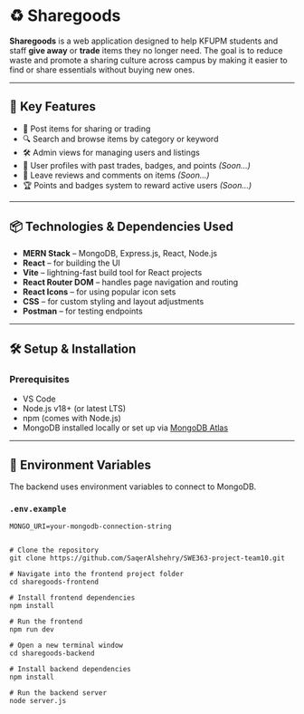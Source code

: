 # ♻️ Sharegoods

**Sharegoods** is a web application designed to help KFUPM students and staff **give away** or **trade** items they no longer need. The goal is to reduce waste and promote a sharing culture across campus by making it easier to find or share essentials without buying new ones.

---

## 🌟 Key Features

- 📸 Post items for sharing or trading  
- 🔍 Search and browse items by category or keyword  
- 🛠 Admin views for managing users and listings  
- 👤 User profiles with past trades, badges, and points *(Soon...)*  
- 💬 Leave reviews and comments on items *(Soon...)*  
- 🏆 Points and badges system to reward active users *(Soon...)*

---

## 📦 Technologies & Dependencies Used

- **MERN Stack** – MongoDB, Express.js, React, Node.js  
- **React** – for building the UI  
- **Vite** – lightning-fast build tool for React projects  
- **React Router DOM** – handles page navigation and routing  
- **React Icons** – for using popular icon sets  
- **CSS** – for custom styling and layout adjustments  
- **Postman** – for testing endpoints

---

## 🛠️ Setup & Installation

### Prerequisites
- VS Code
- Node.js v18+ (or latest LTS)
- npm (comes with Node.js)
- MongoDB installed locally or set up via [MongoDB Atlas](https://www.mongodb.com/cloud/atlas)

---

## 🔐 Environment Variables

The backend uses environment variables to connect to MongoDB.

### `.env.example`

```env
MONGO_URI=your-mongodb-connection-string


# Clone the repository
git clone https://github.com/SaqerAlshehry/SWE363-project-team10.git

# Navigate into the frontend project folder
cd sharegoods-frontend

# Install frontend dependencies
npm install

# Run the frontend
npm run dev

# Open a new terminal window
cd sharegoods-backend

# Install backend dependencies
npm install

# Run the backend server
node server.js








